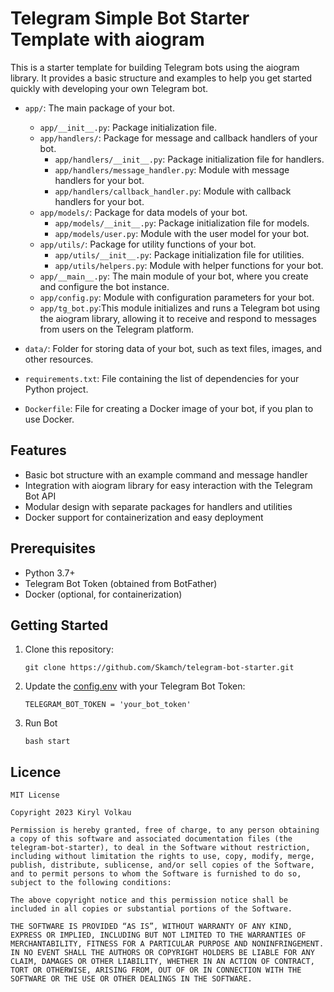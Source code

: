 # Telegram Simple Bot Starter Template with aiogram

This is a starter template for building Telegram bots using the aiogram library. It provides a basic structure and examples to help you get started quickly with developing your own Telegram bot.


- `app/`: The main package of your bot.
  - `app/__init__.py`: Package initialization file.
  - `app/handlers/`: Package for message and callback handlers of your bot.
    - `app/handlers/__init__.py`: Package initialization file for handlers.
    - `app/handlers/message_handler.py`: Module with message handlers for your bot.
    - `app/handlers/callback_handler.py`: Module with callback handlers for your bot.
  - `app/models/`: Package for data models of your bot.
    - `app/models/__init__.py`: Package initialization file for models.
    - `app/models/user.py`: Module with the user model for your bot.
  - `app/utils/`: Package for utility functions of your bot.
    - `app/utils/__init__.py`: Package initialization file for utilities.
    - `app/utils/helpers.py`: Module with helper functions for your bot.
  - `app/__main__.py`: The main module of your bot, where you create and configure the bot instance.
  - `app/config.py`: Module with configuration parameters for your bot.
  - `app/tg_bot.py`:This module initializes and runs a Telegram bot using the aiogram library, allowing it to receive and respond to messages from users on the Telegram platform.

- `data/`: Folder for storing data of your bot, such as text files, images, and other resources.

- `requirements.txt`: File containing the list of dependencies for your Python project.

- `Dockerfile`: File for creating a Docker image of your bot, if you plan to use Docker.



## Features

- Basic bot structure with an example command and message handler
- Integration with aiogram library for easy interaction with the Telegram Bot API
- Modular design with separate packages for handlers and utilities
- Docker support for containerization and easy deployment

## Prerequisites

- Python 3.7+
- Telegram Bot Token (obtained from BotFather)
- Docker (optional, for containerization)

## Getting Started

1. Clone this repository:
   ```shell
   git clone https://github.com/Skamch/telegram-bot-starter.git
2. Update the [config.env](config.env) with your Telegram Bot Token:
   ```
   TELEGRAM_BOT_TOKEN = 'your_bot_token'
3. Run Bot
    ```shell
   bash start

## Licence 
  ```
  MIT License

  Copyright 2023 Kiryl Volkau

  Permission is hereby granted, free of charge, to any person obtaining a copy of this software and associated documentation files (the telegram-bot-starter), to deal in the Software without restriction, including without limitation the rights to use, copy, modify, merge, publish, distribute, sublicense, and/or sell copies of the Software, and to permit persons to whom the Software is furnished to do so, subject to the following conditions:

  The above copyright notice and this permission notice shall be included in all copies or substantial portions of the Software.

  THE SOFTWARE IS PROVIDED “AS IS”, WITHOUT WARRANTY OF ANY KIND, EXPRESS OR IMPLIED, INCLUDING BUT NOT LIMITED TO THE WARRANTIES OF MERCHANTABILITY, FITNESS FOR A PARTICULAR PURPOSE AND NONINFRINGEMENT. IN NO EVENT SHALL THE AUTHORS OR COPYRIGHT HOLDERS BE LIABLE FOR ANY CLAIM, DAMAGES OR OTHER LIABILITY, WHETHER IN AN ACTION OF CONTRACT, TORT OR OTHERWISE, ARISING FROM, OUT OF OR IN CONNECTION WITH THE SOFTWARE OR THE USE OR OTHER DEALINGS IN THE SOFTWARE.

